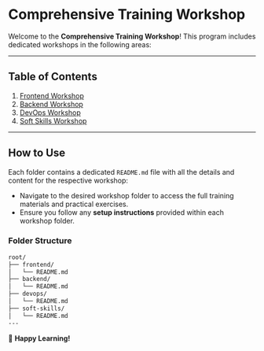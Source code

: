 # Comprehensive Training Workshop

Welcome to the **Comprehensive Training Workshop**! This program includes dedicated workshops in the following areas:

---

## Table of Contents

1. [Frontend Workshop](./frontend/README.md)
2. [Backend Workshop](./backend/README.md)
3. [DevOps Workshop](./devops/README.md)
4. [Soft Skills Workshop](./soft-skills/README.md)

---

## How to Use

Each folder contains a dedicated `README.md` file with all the details and content for the respective workshop:
- Navigate to the desired workshop folder to access the full training materials and practical exercises.
- Ensure you follow any **setup instructions** provided within each workshop folder.

### Folder Structure
```sh
root/
├── frontend/
│   └── README.md
├── backend/
│   └── README.md
├── devops/
│   └── README.md
├── soft-skills/
│   └── README.md
---
```

🎉 **Happy Learning!**